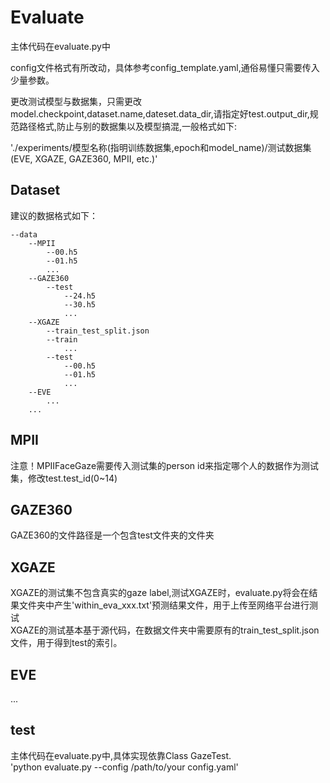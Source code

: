 # Evaluate
主体代码在evaluate.py中    
  
config文件格式有所改动，具体参考config_template.yaml,通俗易懂只需要传入少量参数。  
  
更改测试模型与数据集，只需更改model.checkpoint,dataset.name,dateset.data_dir,请指定好test.output_dir,规范路径格式,防止与别的数据集以及模型搞混,一般格式如下:   
  
'./experiments/模型名称(指明训练数据集,epoch和model_name)/测试数据集(EVE, XGAZE, GAZE360, MPII, etc.)'  
  


## Dataset
建议的数据格式如下：  
```
--data  
    --MPII  
        --00.h5  
        --01.h5  
        ...  
    --GAZE360  
        --test  
            --24.h5  
            --30.h5  
            ...  
    --XGAZE  
        --train_test_split.json  
        --train  
            ...  
        --test  
            --00.h5  
            --01.h5  
            ...  
    --EVE  
        ...   
    ...  
```
## MPII
注意！MPIIFaceGaze需要传入测试集的person id来指定哪个人的数据作为测试集，修改test.test_id(0~14)  

## GAZE360
GAZE360的文件路径是一个包含test文件夹的文件夹   

## XGAZE
XGAZE的测试集不包含真实的gaze label,测试XGAZE时，evaluate.py将会在结果文件夹中产生'within_eva_xxx.txt'预测结果文件，用于上传至网络平台进行测试      
XGAZE的测试基本基于源代码，在数据文件夹中需要原有的train_test_split.json文件，用于得到test的索引。
## EVE
...  

## test
主体代码在evaluate.py中,具体实现依靠Class GazeTest.  
'python evaluate.py --config /path/to/your config.yaml'